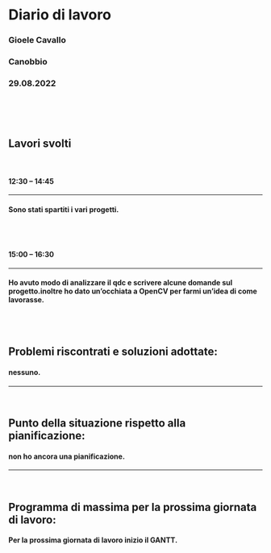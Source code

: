 # **Diario di lavoro**

### **Gioele Cavallo**
### Canobbio
### 29.08.2022
<br><br><br>

## **Lavori svolti**
<br>

#### 12:30 – 14:45
---
#### Sono stati spartiti i vari progetti. 

<br>
<br>


#### 15:00 – 16:30 
---
#### Ho avuto modo di analizzare il qdc e scrivere alcune domande sul progetto.inoltre ho dato un’occhiata a OpenCV per farmi un’idea di come lavorasse.

<br>
<br>

## **Problemi riscontrati e soluzioni adottate:**
#### nessuno.

---
<br>

## **Punto della situazione rispetto alla pianificazione:**
#### non ho ancora una pianificazione.

---
<br>

## **Programma di massima per la prossima giornata di lavoro:**
#### Per la prossima giornata di lavoro inizio il GANTT.
